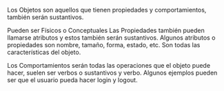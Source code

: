 Los Objetos son aquellos que tienen propiedades y comportamientos, también serán sustantivos.

Pueden ser Físicos o Conceptuales
Las Propiedades también pueden llamarse atributos y estos también serán sustantivos. Algunos atributos o propiedades son nombre, tamaño, forma, estado, etc. Son todas las características del objeto.

Los Comportamientos serán todas las operaciones que el objeto puede hacer, suelen ser verbos o sustantivos y verbo. Algunos ejemplos pueden ser que el usuario pueda hacer login y logout.
